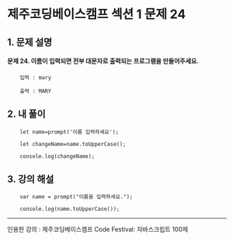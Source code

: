 # 제주코딩베이스캠프 섹션 1 문제 24

## 1. 문제 설명

#### 문제 24. 이름이 입력되면 전부 대문자로 출력되는 프로그램을 만들어주세요.

        입력 : mary

        출력 : MARY

## 2. 내 풀이

        let name=prompt('이름 입력하세요');

        let changeName=name.toUpperCase();

        console.log(changeName);

## 3. 강의 해설

        var name = prompt("이름을 입력하세요.");

        console.log(name.toUpperCase());

***

인용한 강의 : 제주코딩베이스캠프 Code Festival: 자바스크립트 100제